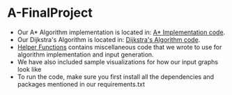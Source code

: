 # A-FinalProject
- Our A* Algorithm implementation is located in: [A* Implementation code](ak_a_star_impl.py).
- Our Dijkstra's Algorithm is located in: [Dijkstra's Algorithm code](<Dijkstra's Algorithm.py>).
- [Helper Functions](helper_functions.py) contains miscellaneous code that we wrote to use for algorithm implementation and input generation.
- We have also included sample visualizations for how our input graphs look like 
- To run the code, make sure you first install all the dependencies and packages mentioned in our requirements.txt
